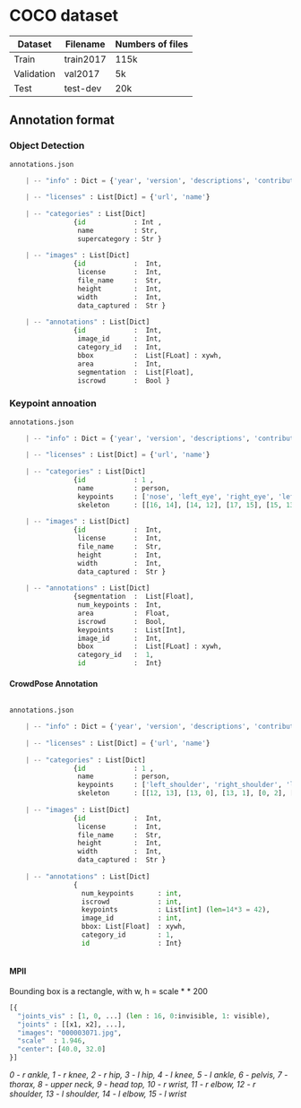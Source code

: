 # COCO dataset

| Dataset    | Filename  | Numbers of files |
| ---------- | --------- | ---------------- | 
| Train      | train2017 | 115k             | 
| Validation | val2017   | 5k               |  
| Test       | test-dev  | 20k              | 


## Annotation format

### Object Detection
```python
annotations.json

	| -- "info" : Dict = {'year', 'version', 'descriptions', 'contributor'}
	
	| -- "licenses" : List[Dict] = {'url', 'name'}
	
	| -- "categories" : List[Dict]
				{id            : Int , 
				 name          : Str, 
				 supercategory : Str }
	
	| -- "images" : List[Dict]
				{id            :  Int, 
				 license       :  Int, 
				 file_name     :  Str,
				 height        :  Int, 
				 width         :  Int, 
				 data_captured :  Str }
	
	| -- "annotations" : List[Dict]
				{id            :  Int, 
				 image_id      :  Int,
				 category_id   :  Int, 
				 bbox          :  List[FLoat] : xywh, 
				 area          :  Int, 
				 segmentation  :  List[Float], 
				 iscrowd       :  Bool }

```

### Keypoint annoation
```python
annotations.json

	| -- "info" : Dict = {'year', 'version', 'descriptions', 'contributor'}
	
	| -- "licenses" : List[Dict] = {'url', 'name'}
	
	| -- "categories" : List[Dict]
				{id            : 1 , 
				 name          : person, 
				 keypoints     : ['nose', 'left_eye', 'right_eye', 'left_ear', 'right_ear', 'left_shoulder', 'right_shoulder', 'left_elbow', 'right_elbow', 'left_wrist', 'right_wrist', 'left_hip', 'right_hip', 'left_knee', 'right_knee', 'left_ankle', 'right_ankle'],
				 skeleton      : [[16, 14], [14, 12], [17, 15], [15, 13], [12, 13], [6, 12], [7, 13], [6, 7], [6, 8], [7, 9], [8, 10], [9, 11], [2, 3], [1, 2], [1, 3], [2, 4], [3, 5], [4, 6], [5, 7]]}
	
	| -- "images" : List[Dict]
				{id            :  Int, 
				 license       :  Int, 
				 file_name     :  Str,
				 height        :  Int, 
				 width         :  Int, 
				 data_captured :  Str }
	
	| -- "annotations" : List[Dict]
				{segmentation  :  List[Float],
				 num_keypoints :  Int,
				 area          :  Float, 
				 iscrowd       :  Bool,
				 keypoints     :  List[Int],
				 image_id      :  Int,
				 bbox          :  List[FLoat] : xywh, 
				 category_id   :  1, 
				 id            :  Int}
```

#### CrowdPose Annotation

```python

annotations.json

	| -- "info" : Dict = {'year', 'version', 'descriptions', 'contributor'}
	
	| -- "licenses" : List[Dict] = {'url', 'name'}
	
	| -- "categories" : List[Dict]
				{id            : 1 , 
				 name          : person, 
				 keypoints     : ['left_shoulder', 'right_shoulder', 'left_elbow', 'right_elbow', 'left_wrist', 'right_wrist', 'left_hip', 'right_hip', 'left_knee', 'right_knee', 'left_ankle', 'right_ankle', 'head', 'neck'],
				 skeleton      : [[12, 13], [13, 0], [13, 1], [0, 2], [2, 4], [1, 3], [3, 5], [13, 7], [13, 6], [7, 9], [9, 11], [6, 8], [8, 10]]}
	
	| -- "images" : List[Dict]
				{id            :  Int, 
				 license       :  Int, 
				 file_name     :  Str,
				 height        :  Int, 
				 width         :  Int, 
				 data_captured :  Str }
	
	| -- "annotations" : List[Dict]
				{
				  num_keypoints      : int,
				  iscrowd            : int,
				  keypoints          : List[int] (len=14*3 = 42),
				  image_id           : int,
				  bbox: List[Float]  : xywh,
				  category_id        : 1,
				  id                 : Int}



```

#### MPII
Bounding box is a rectangle, with w, h = scale * * 200

```python
[{
  "joints_vis" : [1, 0, ...] (len : 16, 0:invisible, 1: visible),
  "joints" : [[x1, x2], ...],
  "images": "000003071.jpg",
  "scale"  : 1.946,
  "center": [40.0, 32.0]
}]
```

_0 - r ankle, 1 - r knee, 2 - r hip, 3 - l hip, 4 - l knee, 5 - l ankle, 6 - pelvis, 7 - thorax, 8 - upper neck, 9 - head top, 10 - r wrist, 11 - r elbow, 12 - r shoulder, 13 - l shoulder, 14 - l elbow, 15 - l wrist_